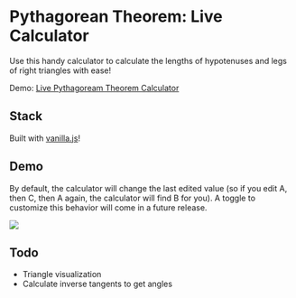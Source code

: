 # Pythagorean Theorem: Live Calculator
Use this handy calculator to calculate the lengths of hypotenuses and legs of right triangles with ease!

Demo: <a href="https://xyz.nathanhleung.com/pythag-live/">Live Pythagoream Theorem Calculator</a>

## Stack
Built with <a href="http://vanilla-js.com/">vanilla.js</a>!

## Demo
By default, the calculator will change the last edited value (so if you edit A, then C, then A again, the calculator will find B for you). A toggle to customize this behavior will come in a future release.

<a href="https://xyz.nathanhleung.com/pythag-live/">
  <img src="https://i.gyazo.com/dcee8ee5ffc8924d9949c20f9e8dd395.gif">
</a>

## Todo
* Triangle visualization
* Calculate inverse tangents to get angles
